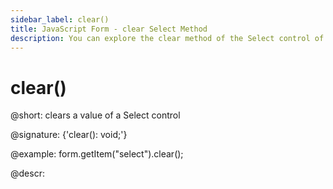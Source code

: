 ```yaml
---
sidebar_label: clear()
title: JavaScript Form - clear Select Method 
description: You can explore the clear method of the Select control of Form in the documentation of the DHTMLX JavaScript UI library. Browse developer guides and API reference, try out code examples and live demos, and download a free 30-day evaluation version of DHTMLX Suite 7.
---
```


# clear()

@short: clears a value of a Select control

@signature: {'clear(): void;'}

@example:
form.getItem("select").clear();

@descr:
